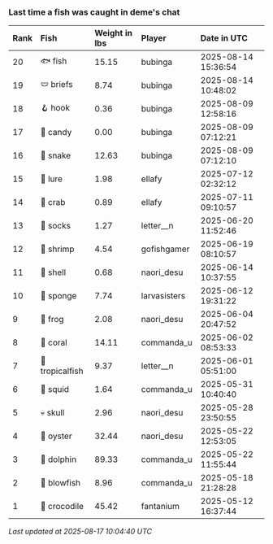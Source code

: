 ### Last time a fish was caught in deme's chat

| Rank | Fish            | Weight in lbs | Player       | Date in UTC         |
|:-----|:----------------|:--------------|:-------------|:--------------------|
| 20   | 🐟 fish         | 15.15         | bubinga      | 2025-08-14 15:36:54 |
| 19   | 🩲 briefs       | 8.74          | bubinga      | 2025-08-14 10:48:02 |
| 18   | 🪝 hook         | 0.36          | bubinga      | 2025-08-09 12:58:16 |
| 17   | 🍬 candy        | 0.00          | bubinga      | 2025-08-09 07:12:21 |
| 16   | 🐍 snake        | 12.63         | bubinga      | 2025-08-09 07:12:10 |
| 15   | 🎏 lure         | 1.98          | ellafy       | 2025-07-12 02:32:12 |
| 14   | 🦀 crab         | 0.89          | ellafy       | 2025-07-11 09:10:57 |
| 13   | 🧦 socks        | 1.27          | letter__n    | 2025-06-20 11:52:46 |
| 12   | 🦐 shrimp       | 4.54          | gofishgamer  | 2025-06-19 08:10:57 |
| 11   | 🐚 shell        | 0.68          | naori_desu   | 2025-06-14 10:37:55 |
| 10   | 🧽 sponge       | 7.74          | larvasisters | 2025-06-12 19:31:22 |
| 9    | 🐸 frog         | 2.08          | naori_desu   | 2025-06-04 20:47:52 |
| 8    | 🪸 coral        | 14.11         | commanda_u   | 2025-06-02 08:53:33 |
| 7    | 🐠 tropicalfish | 9.37          | letter__n    | 2025-06-01 05:51:00 |
| 6    | 🦑 squid        | 1.64          | commanda_u   | 2025-05-31 10:40:40 |
| 5    | 💀 skull        | 2.96          | naori_desu   | 2025-05-28 23:50:55 |
| 4    | 🦪 oyster       | 32.44         | naori_desu   | 2025-05-22 12:53:05 |
| 3    | 🐬 dolphin      | 89.33         | commanda_u   | 2025-05-22 11:55:44 |
| 2    | 🐡 blowfish     | 8.96          | commanda_u   | 2025-05-18 21:28:28 |
| 1    | 🐊 crocodile    | 45.42         | fantanium    | 2025-05-12 16:37:44 |

_Last updated at 2025-08-17 10:04:40 UTC_